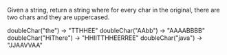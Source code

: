 Given a string, return a string where for every char in the original, there are two chars and they are uppercased.

doubleChar("the") → "TTHHEE"
doubleChar("AAbb") → "AAAABBBB"
doubleChar("HiThere") → "HHIITTHHEERREE"
doubleChar("java") → "JJAAVVAA"
